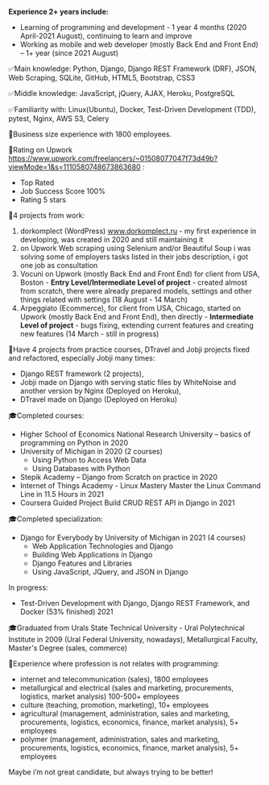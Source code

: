 **Experience 2+ years include:**
-	Learning of programming and development - 1 year 4 months (2020 April-2021 August), continuing to learn and improve
-	Working as mobile and web developer (mostly Back End and Front End) – 1+ year (since 2021 August)

✅Main knowledge: Python, Django, Django REST Framework (DRF), JSON, Web Scraping, SQLite, GitHub, HTML5, Bootstrap, CSS3

✅Middle knowledge: JavaScript, jQuery, AJAX, Heroku, PostgreSQL

✅Familiarity with: Linux(Ubuntu), Docker, Test-Driven Development (TDD), pytest, Nginx, AWS S3, Celery

💼Business size experience with 1800 employees.

🚀Rating on Upwork https://www.upwork.com/freelancers/~01508077047f73d49b?viewMode=1&s=1110580748673863680 :
- Top Rated
- Job Success Score 100% 
- Rating 5 stars

🚀4 projects from work:
1. dorkomplect (WordPress) www.dorkomplect.ru - my first experience in developing, was created in 2020 and still maintaining it
2. on Upwork Web scraping using Selenium and/or Beautiful Soup i was solving some of employers tasks listed in their jobs description, i got one job as consultation
3. Vocuni on Upwork (mostly Back End and Front End) for client from USA, Boston - **Entry Level/Intermediate Level of project** - created almost from scratch, there were already prepared models, settings and other things related with settings (18 August - 14 March)
4. Arpeggiato (Ecommerce), for client from USA, Chicago, started on Upwork (mostly Back End and Front End), then directly - **Intermediate Level of project** - bugs fixing, extending current features and creating new features (14 March - still in progress)

🚀Have 4 projects from practice courses, DTravel and Jobji projects fixed and refactored, especially Jobji many times: 
- Django REST framework (2 projects), 
- Jobji made on Django with serving static files by WhiteNoise and another version by Nginx (Deployed on Heroku), 
- DTravel made on Django (Deployed on Heroku)

🎓Completed courses:
- Higher School of Economics National Research University – basics of programming on Python in 2020
- University of Michigan in 2020 (2 courses)
  - Using Python to Access Web Data
  - Using Databases with Python
- Stepik Academy – Django from Scratch on practice in 2020
- Internet of Things Academy - Linux Mastery Master the Linux Command Line in 11.5 Hours in 2021
- Coursera Guided Project Build CRUD REST API in Django in 2021

🎓Completed specialization:
- Django for Everybody by University of Michigan in 2021 (4 courses)
  - Web Application Technologies and Django
  - Building Web Applications in Django
  - Django Features and Libraries
  - Using JavaScript, JQuery, and JSON in Django

In progress:
- Test-Driven Development with Django, Django REST Framework, and Docker (53% finished) 2021

🎓Graduated from Urals State Technical University - Ural Polytechnical Institute in 2009 (Ural Federal University, nowadays), Metallurgical Faculty, Master's Degree (sales, commerce)

💼Experience where profession is not relates with programming:
- internet and telecommunication (sales), 1800 employees
- metallurgical and electrical (sales and marketing, procurements, logistics, market analysis) 100-500+ employees
- culture (teaching, promotion, marketing), 10+ employees
- agricultural (management, administration, sales and marketing, procurements, logistics, economics, finance, market analysis), 5+ employees
- polymer (management, administration, sales and marketing, procurements, logistics, economics, finance, market analysis), 5+ employees

Maybe i’m not great candidate, but always trying to be better!
